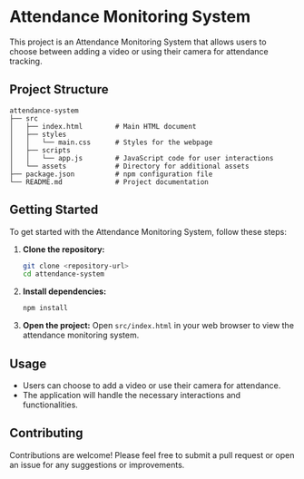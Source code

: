 # Attendance Monitoring System

This project is an Attendance Monitoring System that allows users to choose between adding a video or using their camera for attendance tracking.

## Project Structure

```
attendance-system
├── src
│   ├── index.html        # Main HTML document
│   ├── styles
│   │   └── main.css      # Styles for the webpage
│   ├── scripts
│   │   └── app.js        # JavaScript code for user interactions
│   └── assets            # Directory for additional assets
├── package.json          # npm configuration file
└── README.md             # Project documentation
```

## Getting Started

To get started with the Attendance Monitoring System, follow these steps:

1. **Clone the repository:**
   ```bash
   git clone <repository-url>
   cd attendance-system
   ```

2. **Install dependencies:**
   ```bash
   npm install
   ```

3. **Open the project:**
   Open `src/index.html` in your web browser to view the attendance monitoring system.

## Usage

- Users can choose to add a video or use their camera for attendance.
- The application will handle the necessary interactions and functionalities.

## Contributing

Contributions are welcome! Please feel free to submit a pull request or open an issue for any suggestions or improvements.